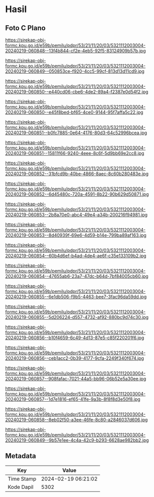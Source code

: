 # Hasil

## Foto C Plano

https://sirekap-obj-formc.kpu.go.id/e59b/pemilu/pdpr/53/21/11/20/03/5321112003004-20240219-060848--13f4b844-cf2e-4eb5-92f5-83124909b57b.jpg

https://sirekap-obj-formc.kpu.go.id/e59b/pemilu/pdpr/53/21/11/20/03/5321112003004-20240219-060849--050853ce-f920-4cc5-99cf-813d13d11cd9.jpg

https://sirekap-obj-formc.kpu.go.id/e59b/pemilu/pdpr/53/21/11/20/03/5321112003004-20240219-060850--e440cd06-cbe6-4de2-89a4-f2387e0d54f2.jpg

https://sirekap-obj-formc.kpu.go.id/e59b/pemilu/pdpr/53/21/11/20/03/5321112003004-20240219-060850--e45f8bed-bf65-4ce0-9144-95f7affa5c22.jpg

https://sirekap-obj-formc.kpu.go.id/e59b/pemilu/pdpr/53/21/11/20/03/5321112003004-20240219-060851--b0fc7885-0e64-4176-80d3-64c52996bcea.jpg

https://sirekap-obj-formc.kpu.go.id/e59b/pemilu/pdpr/53/21/11/20/03/5321112003004-20240219-060851--15811f66-9240-4eee-8c6f-5d9bb69e2cc8.jpg

https://sirekap-obj-formc.kpu.go.id/e59b/pemilu/pdpr/53/21/11/20/03/5321112003004-20240219-060852--31bfcd9b-40be-4866-8aec-8c60b280483e.jpg

https://sirekap-obj-formc.kpu.go.id/e59b/pemilu/pdpr/53/21/11/20/03/5321112003004-20240219-060852--6d45480c-720a-4591-8b22-90b629d50871.jpg

https://sirekap-obj-formc.kpu.go.id/e59b/pemilu/pdpr/53/21/11/20/03/5321112003004-20240219-060853--2b8a70e0-abc4-49e4-a34b-200216f94981.jpg

https://sirekap-obj-formc.kpu.go.id/e59b/pemilu/pdpr/53/21/11/20/03/5321112003004-20240219-060853--8d40939f-69e6-4d59-b14e-799ba89af163.jpg

https://sirekap-obj-formc.kpu.go.id/e59b/pemilu/pdpr/53/21/11/20/03/5321112003004-20240219-060854--60b4d6ef-b4ad-4de4-ae6f-c35e133109b2.jpg

https://sirekap-obj-formc.kpu.go.id/e59b/pemilu/pdpr/53/21/11/20/03/5321112003004-20240219-060854--47655ab6-23a7-47dc-b64d-7bf84005cb60.jpg

https://sirekap-obj-formc.kpu.go.id/e59b/pemilu/pdpr/53/21/11/20/03/5321112003004-20240219-060855--6e1db506-f9b5-4463-bee7-3fac96da59dd.jpg

https://sirekap-obj-formc.kpu.go.id/e59b/pemilu/pdpr/53/21/11/20/03/5321112003004-20240219-060855--5d206224-d557-4732-af92-880bc9d74c30.jpg

https://sirekap-obj-formc.kpu.go.id/e59b/pemilu/pdpr/53/21/11/20/03/5321112003004-20240219-060856--b10f4659-6c49-4d13-87e5-c85f220201f6.jpg

https://sirekap-obj-formc.kpu.go.id/e59b/pemilu/pdpr/53/21/11/20/03/5321112003004-20240219-060856--ceb1acc2-0b39-4177-9cfa-2249f340f674.jpg

https://sirekap-obj-formc.kpu.go.id/e59b/pemilu/pdpr/53/21/11/20/03/5321112003004-20240219-060857--908fafac-7021-44a5-bb96-06b52e5a30ee.jpg

https://sirekap-obj-formc.kpu.go.id/e59b/pemilu/pdpr/53/21/11/20/03/5321112003004-20240219-060857--1d7e1816-ef65-41fe-9a3b-8f8f8d3e50f8.jpg

https://sirekap-obj-formc.kpu.go.id/e59b/pemilu/pdpr/53/21/11/20/03/5321112003004-20240219-060858--8eb02f50-a3ee-46fe-8c80-a2846037d606.jpg

https://sirekap-obj-formc.kpu.go.id/e59b/pemilu/pdpr/53/21/11/20/03/5321112003004-20240219-060849--9b57e1ee-4c4a-42c9-b293-6628ae982bb2.jpg


## Metadata

| Key        | Value               |
| ---------- | ------------------- |
| Time Stamp | 2024-02-19 06:21:02 |
| Kode Dapil | 5302                |



